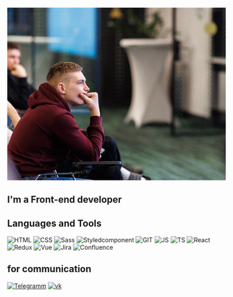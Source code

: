 [![Header](https://github.com/AlexeyBarsukov/AlexeyBarsukov/blob/main/assets/2022-12-04%2016.06.21.jpg?raw=true)](https://vk.com/frontend_alex_developer)

## I'm a Front-end developer

## Languages and Tools

![HTML](https://img.shields.io/badge/-HTML-black?style=for-the-badge&logo=)
![CSS](https://img.shields.io/badge/-CSS-black?style=for-the-badge&logo=css)
![Sass](https://img.shields.io/badge/-Sass-black?style=for-the-badge&logo=Sass)
![Styledcomponent](https://img.shields.io/badge/-Styledcomponents-black?style=for-the-badge&logo=styledcomponent)
![GIT](https://img.shields.io/badge/-GIT-black?style=for-the-badge&logo=GIT)
![JS](https://img.shields.io/badge/-JavaScript-black?style=for-the-badge&logo=JavaScript)
![TS](https://img.shields.io/badge/-TypeScript-black?style=for-the-badge&logo=TypeScript)
![React](https://img.shields.io/badge/-React-black?style=for-the-badge&logo=react)
![Redux](https://img.shields.io/badge/-Redux-black?style=for-the-badge&logo=Redux&logoColor=purple)
![Vue](https://img.shields.io/badge/-Vue-black?style=for-the-badge&logo=vue.js)
![Jira](https://img.shields.io/badge/-Jira-black?style=for-the-badge&logo=Jira&logoColor=blue)
![Confluence](https://img.shields.io/badge/-Confluence-black?style=for-the-badge&logo=Confluence&logoColor=blue)

## for communication

[![Telegramm](https://img.shields.io/badge/-Telegram-black?style=for-the-badge&logo=telegram)](https://t.me/KZN_Aleksei_Barsukov1)
[![vk](https://img.shields.io/badge/-vk-black?style=for-the-badge&logo=vk&logoColor=blue)](https://vk.com/frontend_alex_developer)
